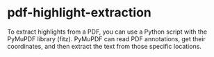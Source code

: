 # pdf-highlight-extraction
To extract highlights from a PDF, you can use a Python script with the PyMuPDF library (fitz). PyMuPDF can read PDF annotations, get their coordinates, and then extract the text from those specific locations.
